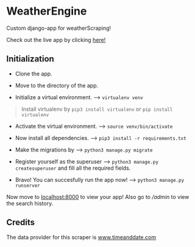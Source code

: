 # WeatherEngine
Custom django-app for weatherScraping! 

Check out the live app by clicking [here!](https://weather-engine99.herokuapp.com)

## Initialization

- Clone the app.

- Move to the directory of the app.

- Initialize a virtual environment. --> `virtualenv venv`
> Install virtualenv by `pip3 install virtualenv` or `pip install virtualenv`

- Activate the virtual environment. --> `source venv/bin/activate`

- Now install all dependencies. --> `pip3 install -r requirements.txt`

- Make the migrations by --> `python3 manage.py migrate`

- Register yourself as the superuser --> `python3 manage.py createsuperuser` and fill all the required fields.

- Bravo! You can succesfully run the app now! --> `python3 manage.py runserver`

Now move to [localhost:8000](http://127.0.0.1:8000/) to view your app!
Also go to */admin* to view the search history.


## Credits
The data provider for this scraper is www.timeanddate.com
